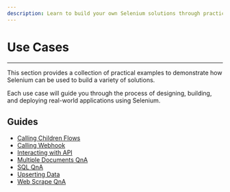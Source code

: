 ```yaml
---
description: Learn to build your own Selenium solutions through practical examples
---
```


# Use Cases

***

This section provides a collection of practical examples to demonstrate how Selenium can be used to build a variety of solutions.

Each use case will guide you through the process of designing, building, and deploying real-world applications using Selenium.

## Guides

* [Calling Children Flows](calling-children-flows.md)
* [Calling Webhook](webhook-tool.md)
* [Interacting with API](interacting-with-api.md)
* [Multiple Documents QnA](multiple-documents-qna.md)
* [SQL QnA](sql-qna.md)
* [Upserting Data](upserting-data.md)
* [Web Scrape QnA](web-scrape-qna.md)
